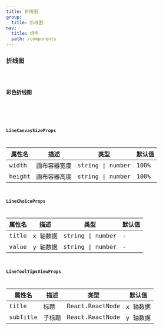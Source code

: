 ```yaml
---
title: 折线图
group:
  title: 折线图
nav:
  title: 组件
  path: /components
---
```


### 折线图

<code src="./demos/basic.tsx" />

### 彩色折线图

<code src="./demos/index.tsx" />

<API/>

### LineCanvasSizeProps

| 属性名 | 描述         | 类型             | 默认值 |
| ------ | ------------ | ---------------- | ------ |
| width  | 画布容器宽度 | string \| number | 100%   |
| height | 画布容器高度 | string \| number | 100%   |

### LineChoiceProps

| 属性名 | 描述     | 类型             | 默认值 |
| ------ | -------- | ---------------- | ------ |
| title  | x 轴数据 | string \| number | -      |
| value  | y 轴数据 | string \| number | -      |

### LineToolTipsViewProps

| 属性名   | 描述   | 类型            | 默认值   |
| -------- | ------ | --------------- | -------- |
| title    | 标题   | React.ReactNode | x 轴数据 |
| subTitle | 子标题 | React.ReactNode | y 轴数据 |
